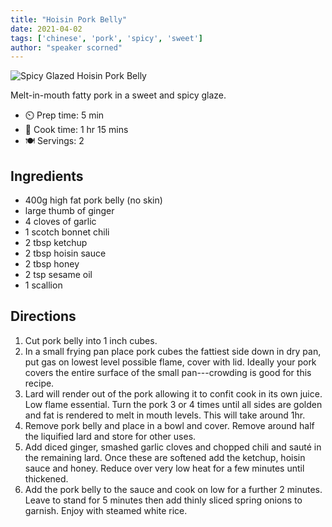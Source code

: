 ```yaml
---
title: "Hoisin Pork Belly"
date: 2021-04-02
tags: ['chinese', 'pork', 'spicy', 'sweet']
author: "speaker scorned"
---
```


![Spicy Glazed Hoisin Pork Belly](/pix/hoisin-pork-belly.webp)

Melt-in-mouth fatty pork in a sweet and spicy glaze.

- ⏲️ Prep time: 5 min
- 🍳 Cook time: 1 hr 15 mins
- 🍽 Servings: 2

## Ingredients

- 400g high fat pork belly (no skin)
- large thumb of ginger
- 4 cloves of garlic
- 1 scotch bonnet chili
- 2 tbsp ketchup
- 2 tbsp hoisin sauce
- 2 tbsp honey
- 2 tsp sesame oil
- 1 scallion

## Directions

1. Cut pork belly into 1 inch cubes.
2. In a small frying pan place pork cubes the fattiest side down in dry pan, put gas on lowest level possible flame, cover
   with lid. Ideally your pork covers the entire surface of the small pan---crowding is good for this recipe.
3. Lard will render out of the pork allowing it to confit cook in its own juice. Low flame essential. Turn the pork 3 or
   4 times until all sides are golden and fat is rendered to melt in mouth levels. This will take around 1hr.
4. Remove pork belly and place in a bowl and cover. Remove around half the liquified lard and store for other uses.
5. Add diced ginger, smashed garlic cloves and chopped chili and sauté in the remaining lard. Once these are softened
   add the ketchup, hoisin sauce and honey. Reduce over very low heat for a few minutes until thickened.
6. Add the pork belly to the sauce and cook on low for a further 2 minutes. Leave to stand for 5 minutes then add thinly
   sliced spring onions to garnish. Enjoy with steamed white rice.
